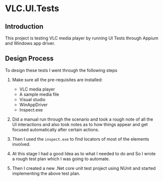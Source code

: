 # VLC.UI.Tests

## Introduction

This project is testing VLC media player by running UI Tests through Appium and Windows app driver. 

## Design Process

To design these tests I went through the following steps
1. Make sure all the pre-requisites are installed:
    * VLC media player
    * A sample media file
    * Visual studio
    * WinAppDriver
    * Inspect.exe
    
2. Did a manual run through the scenario and took a rough note of all the UI interactions and also took notes as to how things appear and get focused automatically after certain actions.

3. Then I used the `inspect.exe` to find locators of most of the elements involved.

4. At this stage I had a good Idea as to what I needed to do and So I wrote a rough test plan which I was going to automate.

5. Then I created a new .Net core unit test project using NUnit and started implementing the above test plan.



